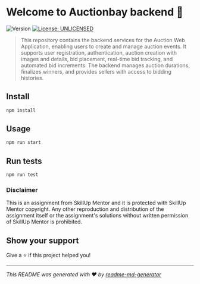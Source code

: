 # Welcome to Auctionbay backend 👋

![Version](https://img.shields.io/badge/version-0.0.1-blue.svg?cacheSeconds=2592000)
[![License: UNLICENSED](https://img.shields.io/badge/License-UNLICENSED-yellow.svg)](#)

> This repository contains the backend services for the Auction Web Application, enabling users to create and manage auction events. It supports user registration, authentication, auction creation with images and details, bid placement, real-time bid tracking, and automated bid increments. The backend manages auction durations, finalizes winners, and provides sellers with access to bidding histories.

## Install

```sh
npm install
```

## Usage

```sh
npm run start
```

## Run tests

```sh
npm run test
```

### Disclaimer

This is an assignment from SkillUp Mentor and it is protected with SkillUp Mentor copyright. Any other reproduction and distribution of the assignment itself or the assignment's solutions without written permission of SkillUp Mentor is prohibited.

## Show your support

Give a ⭐️ if this project helped you!

---

_This README was generated with ❤️ by [readme-md-generator](https://github.com/kefranabg/readme-md-generator)_
